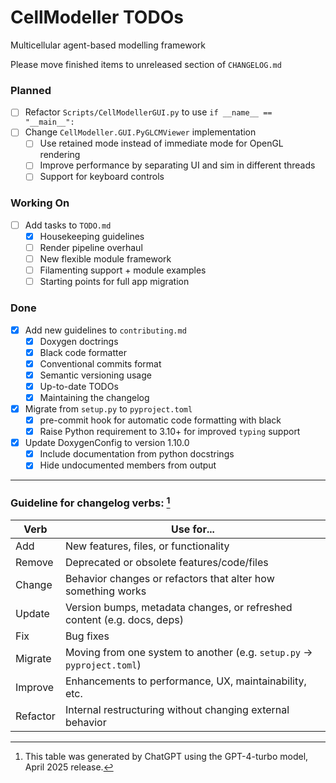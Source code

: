 # CellModeller TODOs

Multicellular agent-based modelling framework

Please move finished items to unreleased section of `CHANGELOG.md`

### Planned

 - [ ] Refactor `Scripts/CellModellerGUI.py` to use `if __name__ == "__main__":`
 - [ ] Change `CellModeller.GUI.PyGLCMViewer` implementation
   - [ ] Use retained mode instead of immediate mode for OpenGL rendering
   - [ ] Improve performance by separating UI and sim in different threads
   - [ ] Support for keyboard controls

### Working On

 - [ ] Add tasks to `TODO.md`
   - [x] Housekeeping guidelines
   - [ ] Render pipeline overhaul
   - [ ] New flexible module framework
   - [ ] Filamenting support + module examples
   - [ ] Starting points for full app migration

### Done

 - [x] Add new guidelines to `contributing.md`
   - [x] Doxygen doctrings
   - [x] Black code formatter
   - [x] Conventional commits format
   - [x] Semantic versioning usage
   - [x] Up-to-date TODOs
   - [x] Maintaining the changelog
 - [x] Migrate from `setup.py` to `pyproject.toml`
   - [x] pre-commit hook for automatic code formatting with black
   - [x] Raise Python requirement to 3.10+ for improved `typing` support
 - [x] Update DoxygenConfig to version 1.10.0
   - [x] Include documentation from python docstrings
   - [x] Hide undocumented members from output

---

### Guideline for changelog verbs: [^1]

Verb    | Use for...
--------|-----------
Add     | New features, files, or functionality
Remove  | Deprecated or obsolete features/code/files
Change  | Behavior changes or refactors that alter how something works
Update  | Version bumps, metadata changes, or refreshed content (e.g. docs, deps)
Fix     | Bug fixes
Migrate | Moving from one system to another (e.g. `setup.py` -> `pyproject.toml`)
Improve | Enhancements to performance, UX, maintainability, etc.
Refactor | Internal restructuring without changing external behavior

[^1]: This table was generated by ChatGPT using the GPT-4-turbo model, April
2025 release.
